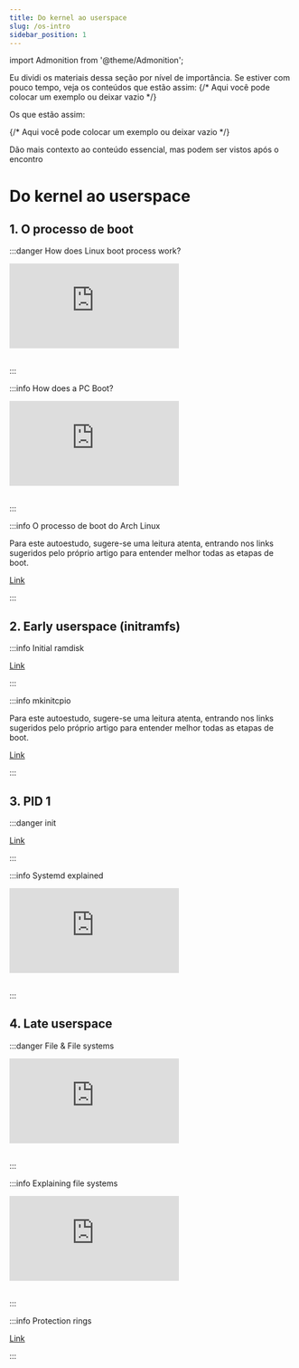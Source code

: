 ```yaml
---
title: Do kernel ao userspace
slug: /os-intro
sidebar_position: 1
---
```


import Admonition from '@theme/Admonition';

<Admonition type="tip" title="Está com pouco tempo?">
  Eu dividi os materiais dessa seção por nível de importância. Se estiver com
  pouco tempo, veja os conteúdos que estão assim:

  <Admonition type="danger" title="">
    {/* Aqui você pode colocar um exemplo ou deixar vazio */}
  </Admonition>

  Os que estão assim:

  <Admonition type="info" title="">
    {/* Aqui você pode colocar um exemplo ou deixar vazio */}
  </Admonition>

  Dão mais contexto ao conteúdo essencial, mas podem ser vistos após o encontro
</Admonition>

# Do kernel ao userspace

## 1. O processo de boot

:::danger How does Linux boot process work?


<div style={{ textAlign: 'center' }}>
    <iframe 
        style={{
            display: 'block',
            margin: 'auto',
            width: '100%',
            height: '50vh',
        }}
        src="https://www.youtube.com/embed/XpFsMB6FoOs" 
        frameborder="0" 
        allowFullScreen>
    </iframe>
</div>
<br/>

:::

:::info How does a PC Boot?

<div style={{ textAlign: 'center' }}>
    <iframe 
        style={{
            display: 'block',
            margin: 'auto',
            width: '100%',
            height: '50vh',
        }}
        src="https://www.youtube.com/embed/rmgla4yeCXw" 
        frameborder="0" 
        allowFullScreen>
    </iframe>
</div>
<br/>

:::

:::info O processo de boot do Arch Linux

Para este autoestudo, sugere-se uma leitura atenta, entrando nos links
sugeridos pelo próprio artigo para entender melhor todas as etapas de boot.

[Link](https://wiki.archlinux.org/title/Arch_boot_process)

:::

## 2. Early userspace (initramfs)

:::info Initial ramdisk

[Link](https://en.wikipedia.org/wiki/Initial_ramdisk)

:::

:::info mkinitcpio

Para este autoestudo, sugere-se uma leitura atenta, entrando nos links
sugeridos pelo próprio artigo para entender melhor todas as etapas de boot.

[Link](https://wiki.archlinux.org/title/Mkinitcpio)

:::

## 3. PID 1

:::danger init

[Link](https://wiki.archlinux.org/title/Init)

:::

:::info Systemd explained

<div style={{ textAlign: 'center' }}>
    <iframe 
        style={{
            display: 'block',
            margin: 'auto',
            width: '100%',
            height: '50vh',
        }}
        src="https://www.youtube.com/embed/Kzpm-rGAXos" 
        frameborder="0" 
        allowFullScreen>
    </iframe>
</div>
<br/>

:::

## 4. Late userspace

:::danger File & File systems

<div style={{ textAlign: 'center' }}>
    <iframe 
        style={{
            display: 'block',
            margin: 'auto',
            width: '100%',
            height: '50vh',
        }}
        src="https://www.youtube.com/embed/KN8YgJnShPM" 
        frameborder="0" 
        allowFullScreen>
    </iframe>
</div>
<br/>

:::

:::info Explaining file systems

<div style={{ textAlign: 'center' }}>
    <iframe 
        style={{
            display: 'block',
            margin: 'auto',
            width: '100%',
            height: '50vh',
        }}
        src="https://www.youtube.com/embed/_h30HBYxtws" 
        frameborder="0" 
        allowFullScreen>
    </iframe>
</div>
<br/>

:::

:::info Protection rings

[Link](https://en.wikipedia.org/wiki/Protection_ring)

:::
